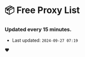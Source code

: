 # :package: Free Proxy List
### Updated every 15 minutes.

- Last updated: `2024-09-27 07:19`

:heart:
